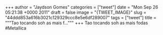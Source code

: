 
+++
author = "Jaydson Gomes"
categories = ["tweet"]
date = "Mon Sep 26 05:21:38 +0000 2011"
draft = false
image = "{TWEET_IMAGE}"
slug = "44ddd853a616b3021c129329ccc8e5e6df289007"
tags = ["tweet"]
title = """Tao tocando soh as mais f..."""
+++
Tao tocando soh as mais fodas #Metallica
